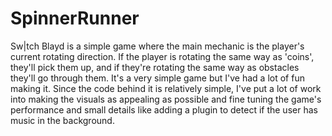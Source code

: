 # SpinnerRunner

Sw|tch Blayd is a simple game where the main mechanic is the player's current rotating direction. If the player is rotating the same way as 'coins', they'll pick them up, and if they're rotating the same way as obstacles they'll go through them. It's a very simple game but I've had a lot of fun making it. Since the code behind it is relatively simple, I've put a lot of work into making the visuals as appealing as possible and fine tuning the game's performance and small details like adding a plugin to detect if the user has music in the background. 
